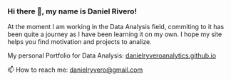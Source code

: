### Hi there 👋, my name is Daniel Rivero!
At the moment I am working in the Data Analysis field, commiting to it has been quite a journey as
I have been learning it on my own. I hope my site helps you find motivation and projects to analize.

<i class="fab fa-github"></i> My personal Portfolio for Data Analysis: 
[danielryveroanalytics.github.io](https://danielryvero.github.io/danielryveroanalytics.github.io/)

📫 How to reach me: [danielryvero@gmail.com](mailto:danielryvero@gmail.com)
<!--
**danielryvero/danielryvero** is a ✨ _special_ ✨ repository because its `README.md` (this file) appears on your GitHub profile.

Here are some ideas to get you started:

- 🔭 I’m currently working on ...
- 🌱 I’m currently learning ...
- 👯 I’m looking to collaborate on ...
- 🤔 I’m looking for help with ...
- 💬 Ask me about ...
- 📫 How to reach me: ...
- 😄 Pronouns: ...
- ⚡ Fun fact: ...
-->
